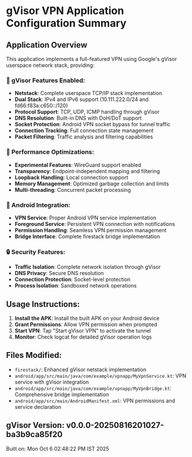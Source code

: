 # gVisor VPN Application Configuration Summary

## Application Overview
This application implements a full-featured VPN using Google's gVisor userspace network stack, providing:

### 🔧 gVisor Features Enabled:
- **Netstack**: Complete userspace TCP/IP stack implementation
- **Dual Stack**: IPv4 and IPv6 support (10.111.222.0/24 and fd66:f83a:c650::/120)
- **Protocol Support**: TCP, UDP, ICMP handling through gVisor
- **DNS Resolution**: Built-in DNS with DoH/DoT support
- **Socket Protection**: Android VPN socket bypass for tunnel traffic
- **Connection Tracking**: Full connection state management
- **Packet Filtering**: Traffic analysis and filtering capabilities

### 🚀 Performance Optimizations:
- **Experimental Features**: WireGuard support enabled
- **Transparency**: Endpoint-independent mapping and filtering
- **Loopback Handling**: Local connection support
- **Memory Management**: Optimized garbage collection and limits
- **Multi-threading**: Concurrent packet processing

### 📱 Android Integration:
- **VPN Service**: Proper Android VPN service implementation
- **Foreground Service**: Persistent VPN connection with notifications
- **Permission Handling**: Seamless VPN permission management
- **Bridge Interface**: Complete firestack bridge implementation

### 🔒 Security Features:
- **Traffic Isolation**: Complete network isolation through gVisor
- **DNS Privacy**: Secure DNS resolution
- **Connection Protection**: Socket-level protection
- **Process Isolation**: Sandboxed network operations

## Usage Instructions:

1. **Install the APK**: Install the built APK on your Android device
2. **Grant Permissions**: Allow VPN permission when prompted
3. **Start VPN**: Tap "Start gVisor VPN" to activate the tunnel
4. **Monitor**: Check logcat for detailed gVisor operation logs

## Files Modified:
- `firestack/`: Enhanced gVisor netstack implementation
- `android/app/src/main/java/com/example/vpnapp/MyVpnService.kt`: VPN service with gVisor integration
- `android/app/src/main/java/com/example/vpnapp/MyVpnBridge.kt`: Comprehensive bridge implementation
- `android/app/src/main/AndroidManifest.xml`: VPN permissions and service declaration

## gVisor Version: v0.0.0-20250816201027-ba3b9ca85f20

Built on: Mon Oct  6 02:48:22 PM IST 2025
